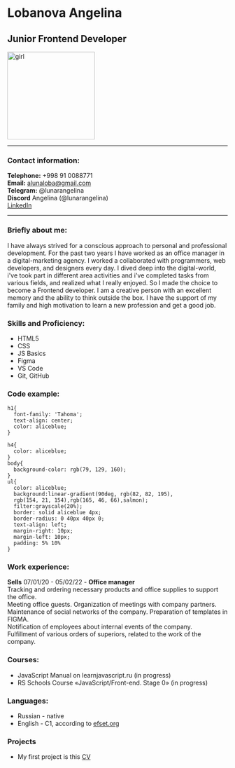 # **Lobanova Angelina**  
## Junior Frontend Developer  
<img src="https://avatars.githubusercontent.com/u/106955412?v=4" alt="girl" width=200px heihgt=200px>  

***
### Contact information:    
**Telephone:** +998 91 0088771    
**Email:** alunaloba@gmail.com    
**Telegram:** @lunarangelina    
**Discord** Angelina (@lunarangelina)    
[LinkedIn](https://www.linkedin.com/in/angelina-lobanova-2b4446234/)  
***
### Briefly about me:    
I have always strived for a conscious approach to personal and professional development. For the past two years I have worked as an office manager in a digital-marketing agency. I worked a collaborated with programmers, web developers, and designers every day. I dived deep into the digital-world, i've took part in different area activities and i've completed tasks from various fields, and realized what I really enjoyed. So I made the choice to become a Frontend developer. I am a creative person with an excellent memory and the ability to think outside the box. I have the support of my family and high motivation to learn a new profession and get a good job.     
### Skills and Proficiency:  
* HTML5   
* CSS   
* JS Basics  
* Figma  
* VS Code  
* Git, GitHub    
### Code example:  
```
h1{
  font-family: 'Tahoma';
  text-align: center;
  color: aliceblue;
}

h4{
  color: aliceblue;
}
body{
  background-color: rgb(79, 129, 160);
}
ul{
  color: aliceblue;
  background:linear-gradient(90deg, rgb(82, 82, 195),
  rgb(154, 21, 154),rgb(165, 46, 66),salmon);
  filter:grayscale(20%);
  border: solid aliceblue 4px;
  border-radius: 0 40px 40px 0;
  text-align: left;
  margin-right: 10px;
  margin-left: 10px;
  padding: 5% 10%
}
```
### Work experience:      
**Sells** 07/01/20 - 05/02/22 - **Office manager**            
Tracking and ordering necessary products and office supplies to support the office.  
Meeting office guests. Organization of meetings with company partners.    
Maintenance of social networks of the company. Preparation of templates in FIGMA.  
Notification of employees about internal events of the company.  
Fulfillment of various orders of superiors, related to the work of the company.      
### Courses:      
* JavaScript Manual on learnjavascript.ru (in progress) 
* RS Schools Course «JavaScript/Front-end. Stage 0» (in progress) 
### Languages:      
* Russian - native 
* English - C1, according to [efset.org](https://www.efset.org/) 
### Projects       
* My first project is this 
[CV](https://LunarAngelina.github.io/rsschool-cv/cv)
